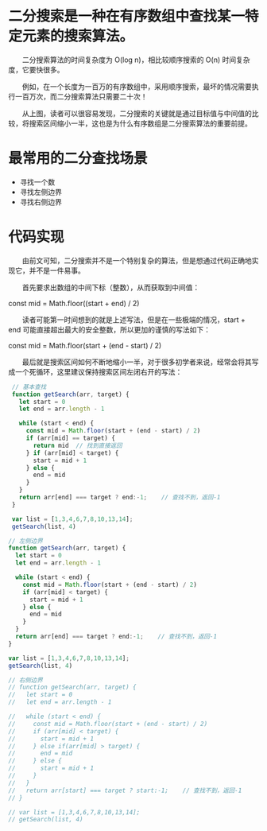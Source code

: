 <!--
 * @Author: tim
 * @Date: 2020-05-07 11:28:14
 * @LastEditors: tim
 * @LastEditTime: 2020-06-01 18:23:17
 * @Description: https://www.cnblogs.com/kyoner/p/11080078.html
 -->
 
 # 二分搜索是一种在有序数组中查找某一特定元素的搜索算法。

   二分搜索算法的时间复杂度为 O(log n)，相比较顺序搜索的 O(n) 时间复杂度，它要快很多。   
 
   例如，在一个长度为一百万的有序数组中，采用顺序搜索，最坏的情况需要执行一百万次，而二分搜索算法只需要二十次！
 
   从上图，读者可以很容易发现，二分搜索的关键就是通过目标值与中间值的比较，将搜索区间缩小一半，这也是为什么有序数组是二分搜索算法的重要前提。

 # 最常用的二分查找场景
  * 寻找一个数
  * 寻找左侧边界
  * 寻找右侧边界
 
# 代码实现
  由前文可知，二分搜索并不是一个特别复杂的算法，但是想通过代码正确地实现它，并不是一件易事。

  首先要求出数组的中间下标（整数），从而获取到中间值：

  const mid = Math.floor((start + end) / 2)

  读者可能第一时间想到的就是上述写法，但是在一些极端的情况，start + end 可能直接超出最大的安全整数，所以更加的谨慎的写法如下：

  const mid = Math.floor(start + (end - start) / 2)

  最后就是搜索区间如何不断地缩小一半，对于很多初学者来说，经常会将其写成一个死循环，这里建议保持搜索区间左闭右开的写法：
 
 ``` js
  // 基本查找
  function getSearch(arr, target) {
    let start = 0
    let end = arr.length - 1

    while (start < end) {
      const mid = Math.floor(start + (end - start) / 2)
      if (arr[mid] == target) {
        return mid  // 找到直接返回
      } if (arr[mid] < target) {
        start = mid + 1
      } else {
        end = mid
      }
    }
    return arr[end] === target ? end:-1;    // 查找不到，返回-1 
  }

  var list = [1,3,4,6,7,8,10,13,14];
  getSearch(list, 4)
  ```

  ``` js
  // 左侧边界
  function getSearch(arr, target) {
    let start = 0
    let end = arr.length - 1

    while (start < end) {
      const mid = Math.floor(start + (end - start) / 2)
      if (arr[mid] < target) {
        start = mid + 1
      } else {
        end = mid
      }
    }
    return arr[end] === target ? end:-1;    // 查找不到，返回-1 
  }

  var list = [1,3,4,6,7,8,10,13,14];
  getSearch(list, 4)
  ```

  ``` js
  // 右侧边界
  // function getSearch(arr, target) {
  //   let start = 0
  //   let end = arr.length - 1

  //   while (start < end) {
  //     const mid = Math.floor(start + (end - start) / 2)
  //     if (arr[mid] < target) {
  //       start = mid + 1
  //     } else if(arr[mid] > target) {
  //       end = mid
  //     } else {
  //       start = mid + 1
  //     }
  //   }
  //   return arr[start] === target ? start:-1;    // 查找不到，返回-1 
  // }

  // var list = [1,3,4,6,7,8,10,13,14];
  // getSearch(list, 4)
  ```